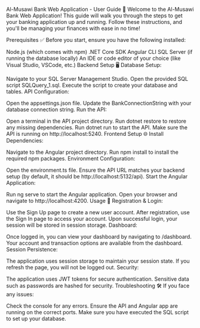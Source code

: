 Al-Musawi Bank Web Application - User Guide 📖
Welcome to the Al-Musawi Bank Web Application! This guide will walk you through the steps to get your banking application up and running. Follow these instructions, and you'll be managing your finances with ease in no time!

Prerequisites ✅
Before you start, ensure you have the following installed:

Node.js (which comes with npm)
.NET Core SDK
Angular CLI
SQL Server (if running the database locally)
An IDE or code editor of your choice (like Visual Studio, VSCode, etc.)
Backend Setup 🖥️
Database Setup:

Navigate to your SQL Server Management Studio.
Open the provided SQL script SQLQuery_1.sql.
Execute the script to create your database and tables.
API Configuration:

Open the appsettings.json file.
Update the BankConnectionString with your database connection string.
Run the API:

Open a terminal in the API project directory.
Run dotnet restore to restore any missing dependencies.
Run dotnet run to start the API.
Make sure the API is running on http://localhost:5240.
Frontend Setup 🌐
Install Dependencies:

Navigate to the Angular project directory.
Run npm install to install the required npm packages.
Environment Configuration:

Open the environment.ts file.
Ensure the API URL matches your backend setup (by default, it should be http://localhost:5132/api).
Start the Angular Application:

Run ng serve to start the Angular application.
Open your browser and navigate to http://localhost:4200.
Usage 🚀
Registration & Login:

Use the Sign Up page to create a new user account.
After registration, use the Sign In page to access your account.
Upon successful login, your session will be stored in session storage.
Dashboard:

Once logged in, you can view your dashboard by navigating to /dashboard.
Your account and transaction options are available from the dashboard.
Session Persistence:

The application uses session storage to maintain your session state.
If you refresh the page, you will not be logged out.
Security:

The application uses JWT tokens for secure authentication.
Sensitive data such as passwords are hashed for security.
Troubleshooting 🛠️
If you face any issues:

Check the console for any errors.
Ensure the API and Angular app are running on the correct ports.
Make sure you have executed the SQL script to set up your database.
